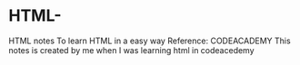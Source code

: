 # HTML-
HTML notes
To learn HTML in a easy way
Reference: CODEACADEMY
This notes is created by me when I was learning html in codeacedemy 
